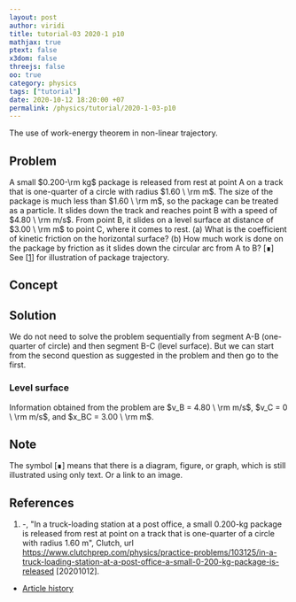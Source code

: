 ```yaml
---
layout: post
author: viridi
title: tutorial-03 2020-1 p10
mathjax: true
ptext: false
x3dom: false
threejs: false
oo: true
category: physics
tags: ["tutorial"]
date: 2020-10-12 18:20:00 +07
permalink: /physics/tutorial/2020-1-03-p10
---
```

The use of work-energy theorem in non-linear trajectory.


## Problem
A small $0.200-\rm kg$ package is released from rest at point A on a track that is one-quarter of a circle with radius $1.60 \ \rm m$. The size of the package is much less than $1.60 \ \rm m$, so the package can be treated as a particle. It slides down the track and reaches point B with a speed of $4.80 \ \rm m/s$. From point B, it slides on a level surface at distance of $3.00 \ \rm m$ to point C, where it comes to rest. (a) What is the coefficient of kinetic friction on the horizontal surface? (b) How much work is done on the package by friction as it slides down the circular arc from A to B? [&#8718;] See [[1](#ref1)] for illustration of package trajectory.


## Concept


## Solution
We do not need to solve the problem sequentially from segment A-B (one-quarter of circle) and then segment B-C (level surface). But we can start from the second question as suggested in the problem and then go to the first.

### Level surface
Information obtained from the problem are $v_B = 4.80 \ \rm m/s$, $v_C = 0 \ \rm m/s$, and $x_BC = 3.00 \ \rm m$.

## Note
The symbol [&#8718;] means that there is a diagram, figure, or graph, which is still illustrated using only text. Or a link to an image.


## References
1. <a name="ref1"></a>-, "In a truck-loading station at a post office, a small 0.200-kg package is released from rest at point on a track that is one-quarter of a circle with radius 1.60 m", Clutch, url <https://www.clutchprep.com/physics/practice-problems/103125/in-a-truck-loading-station-at-a-post-office-a-small-0-200-kg-package-is-released> [20201012].

+ [Article history](https://github.com/butiran/butiran.github.io/commits/master/_posts/phys/tutorial/2020-10-12-tutorial-03-2020-1-p10.md)
